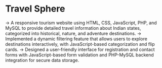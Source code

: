 <h1>Travel Sphere</h1>
-> A responsive tourism website using HTML, CSS, JavaScript, PHP, and MySQL to provide detailed travel information about Indian states, categorized into historical, nature, and adventure destinations.
-> Implemented a dynamic filtering feature that allows users to explore destinations interactively, with JavaScript-based categorization and flip cards.
-> Designed a user-friendly interface for registration and contact forms with JavaScript-based form validation and PHP-MySQL backend integration for secure data storage.

